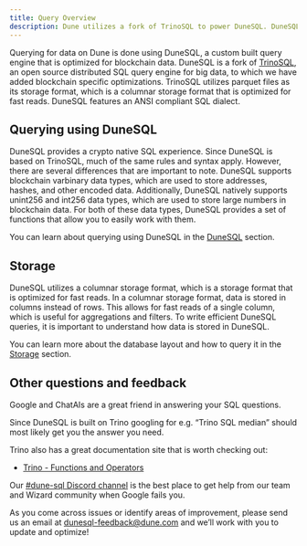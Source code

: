```yaml
---
title: Query Overview
description: Dune utilizes a fork of TrinoSQL to power DuneSQL. DuneSQL is a custom built query engine that is optimized for blockchain data.   
---
```


Querying for data on Dune is done using DuneSQL, a custom built query engine that is optimized for blockchain data. DuneSQL is a fork of [TrinoSQL](https://trino.io), an open source distributed SQL query engine for big data, to which we have added blockchain specific optimizations. TrinoSQL utilizes parquet files as its storage format, which is a columnar storage format that is optimized for fast reads. DuneSQL features an ANSI compliant SQL dialect. 
## Querying using DuneSQL
DuneSQL provides a crypto native SQL experience. Since DuneSQL is based on TrinoSQL, much of the same rules and syntax apply. However, there are several differences that are important to note. DuneSQL supports blockchain varbinary data types, which are used to store addresses, hashes, and other encoded data. Additionally, DuneSQL natively supports unint256 and int256 data types, which are used to store large numbers in blockchain data. For both of these data types, DuneSQL provides a set of functions that allow you to easily work with them. 

You can learn about querying using DuneSQL in the [DuneSQL](DuneSQL.md) section.
## Storage
DuneSQL utilizes a columnar storage format, which is a storage format that is optimized for fast reads. In a columnar storage format, data is stored in columns instead of rows. This allows for fast reads of a single column, which is useful for aggregations and filters. To write efficient DuneSQL queries, it is important to understand how data is stored in DuneSQL.  

You can learn more about the database layout and how to query it in the [Storage](storage.md) section.
## Other questions and feedback

Google and ChatAIs are a great friend in answering your SQL questions.

Since DuneSQL is built on Trino googling for e.g. “Trino SQL median” should most likely get you the answer you need. 

Trino also has a great documentation site that is worth checking out:

* [Trino - Functions and Operators](https://trino.io/docs/current/functions.html)

Our [#dune-sql Discord channel](https://discord.gg/dunecom) is the best place to get help from our team and Wizard community when Google fails you.

As you come across issues or identify areas of improvement, please send us an email at [dunesql-feedback@dune.com](mailto:dunesql-feedback@dune.com) and we’ll work with you to update and optimize!
